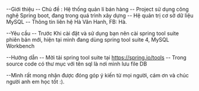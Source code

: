 --Giới thiệu
    -- Chủ đề : Hệ thống quản lí bán hàng
    -- Project sử dụng công nghệ Spring boot, đang trong quá trình xây dựng
    -- Hệ quản trị cơ sở dữ liệu MySQL
    -- Thông tin liên hệ Hà Văn Hanh, FB: Hà.
    
--Yêu cầu
    -- Trước Khi cài đặt và sử dụng bạn nên cài spring tool suite phiên bản mới, hiện tại mình đang dùng spring tool suite 4, MySQL Workbench

--Hướng dẫn
    -- Mời tải spring tool suite tại https://spring.io/tools
    -- Trong source code có thư mục với tên sql là nơi mình lưu file DB
    
--Mình rất mong nhận được đóng góp ý kiến từ mọi người, cám ơn và chúc người anh em học tốt :).
